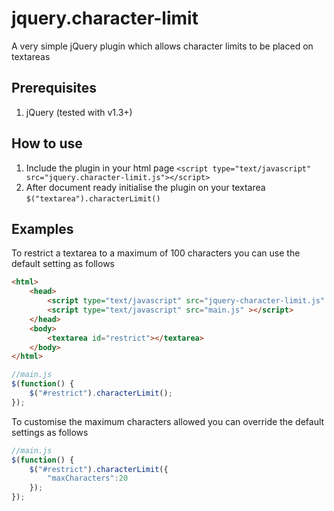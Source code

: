 # jquery.character-limit
A very simple jQuery plugin which allows character limits to be placed on textareas

## Prerequisites
1. jQuery (tested with v1.3+)

## How to use
1. Include the plugin in your html page `<script type="text/javascript" src="jquery.character-limit.js"></script>`  
2. After document ready initialise the plugin on your textarea `$("textarea").characterLimit()`

## Examples
To restrict a textarea to a maximum of 100 characters you can use the default setting as follows
```html
<html>
    <head>
        <script type="text/javascript" src="jquery-character-limit.js" ></script>
        <script type="text/javascript" src="main.js" ></script>
    </head>
    <body>
        <textarea id="restrict"></textarea>
    </body>
</html>
```
```javascript
//main.js
$(function() {
    $("#restrict").characterLimit();
});
```

To customise the maximum characters allowed you can override the default settings as follows
```javascript
//main.js
$(function() {
    $("#restrict").characterLimit({
        "maxCharacters":20
    });
});
```
